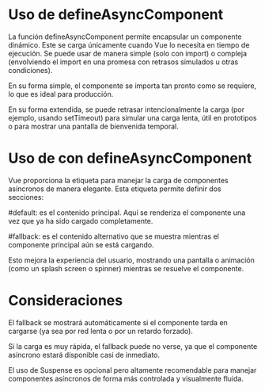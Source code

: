 # Uso de defineAsyncComponent
La función defineAsyncComponent permite encapsular un componente dinámico. Este se carga únicamente cuando Vue lo necesita en tiempo de ejecución. Se puede usar de manera simple (solo con import) o compleja (envolviendo el import en una promesa con retrasos simulados u otras condiciones).

En su forma simple, el componente se importa tan pronto como se requiere, lo que es ideal para producción.

En su forma extendida, se puede retrasar intencionalmente la carga (por ejemplo, usando setTimeout) para simular una carga lenta, útil en prototipos o para mostrar una pantalla de bienvenida temporal.

# Uso de <Suspense> con defineAsyncComponent
Vue proporciona la etiqueta <Suspense> para manejar la carga de componentes asíncronos de manera elegante. Esta etiqueta permite definir dos secciones:

#default: es el contenido principal. Aquí se renderiza el componente una vez que ya ha sido cargado completamente.

#fallback: es el contenido alternativo que se muestra mientras el componente principal aún se está cargando.

Esto mejora la experiencia del usuario, mostrando una pantalla o animación (como un splash screen o spinner) mientras se resuelve el componente.

# Consideraciones
El fallback se mostrará automáticamente si el componente tarda en cargarse (ya sea por red lenta o por un retardo forzado).

Si la carga es muy rápida, el fallback puede no verse, ya que el componente asíncrono estará disponible casi de inmediato.

El uso de Suspense es opcional pero altamente recomendable para manejar componentes asíncronos de forma más controlada y visualmente fluida.